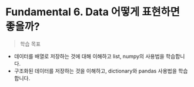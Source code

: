 
# Fundamental 6. Data 어떻게 표현하면 좋을까?

> 학습 목표

- 데이터를 배열로 저장하는 것에 대해 이해하고 list, numpy의 사용법을 학습합니다.
- 구조화된 데이터를 저장하는 것을 이해하고, dictionary와 pandas 사용법을 학습합니다. 